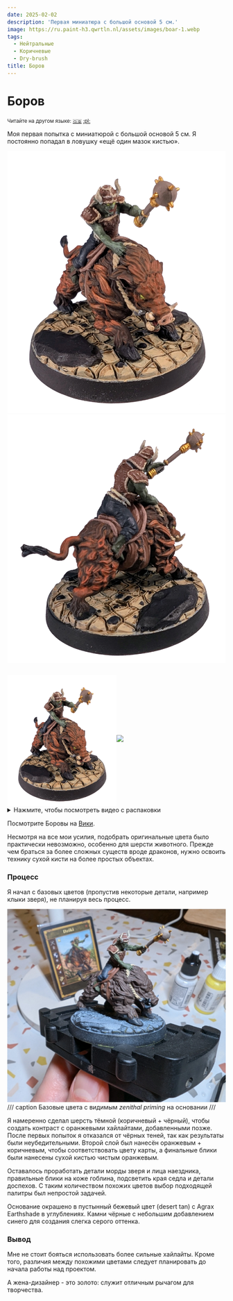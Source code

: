 ```yaml
---
date: 2025-02-02
description: 'Первая миниатюра с большой основой 5 см.'
image: https://ru.paint-h3.qwrtln.nl/assets/images/boar-1.webp
tags:
  - Нейтральные
  - Коричневые
  - Dry-brush
title: Боров
---
```

# Боров
<small>Читайте на другом языке: [:gb:](https://paint-h3.qwrtln.nl/posts/2025/02/boar/) [:pl:](https://pl.paint-h3.qwrtln.nl/posts/2025/02/dzik/)</small>

Моя первая попытка с миниатюрой с большой основой 5 см. Я постоянно попадал в ловушку «ещё один мазок кистью».

![boar front](../assets/images/boar-1.webp)  ![boar back](../assets/images/boar-4.webp)

<!--more-->

<div style="display: flex; min-width: 100%; align-items: center">
  <div style="width: 50%">
    <img src="/assets/images/boar-1.webp" style="width: 100%; display: block; padding-top: 10px" />
  </div>
  <div style="width: 50%">
    <img src="https://homm3bg.wiki/assets/units-neutral-bronze-boars.webp" style="width: 100%; display: block" />
  </div>
</div>

<details><summary>Нажмите, чтобы посмотреть видео с распаковки</summary>
  <video width="1280" height="720" controls preload="none">
    <source src="/assets/videos/boar.webm" type="video/webm">
  </video>
</details>

Посмотрите Боровы на [Вики](https://homm3bg.wiki/units/boars).

Несмотря на все мои усилия, подобрать оригинальные цвета было практически невозможно, особенно для шерсти животного. Прежде чем браться за более сложных существ вроде драконов, нужно освоить технику сухой кисти на более простых объектах.

### Процесс

Я начал с базовых цветов (пропустив некоторые детали, например клыки зверя), не планируя весь процесс.

![boar base](../assets/images/boar-base.webp)
/// caption
Базовые цвета с видимым *zenithal priming* на основании
///

Я намеренно сделал шерсть тёмной (коричневый + чёрный), чтобы создать контраст с оранжевыми хайлайтами, добавленными позже. После первых попыток я отказался от чёрных теней, так как результаты были неубедительными. Второй слой был нанесён оранжевым + коричневым, чтобы соответствовать цвету карты, а финальные блики были нанесены сухой кистью чистым оранжевым.

Оставалось проработать детали морды зверя и лица наездника, правильные блики на коже гоблина, подсветить края седла и детали доспехов. С таким количеством похожих цветов выбор подходящей палитры был непростой задачей.

Основание окрашено в пустынный бежевый цвет (desert tan) с Agrax Earthshade в углублениях. Камни чёрные с небольшим добавлением синего для создания слегка серого оттенка.

### Вывод

Мне не стоит бояться использовать более сильные хайлайты. Кроме того, различия между похожими цветами следует планировать до начала работы над проектом.

А жена-дизайнер - это золото: служит отличным рычагом для творчества.
